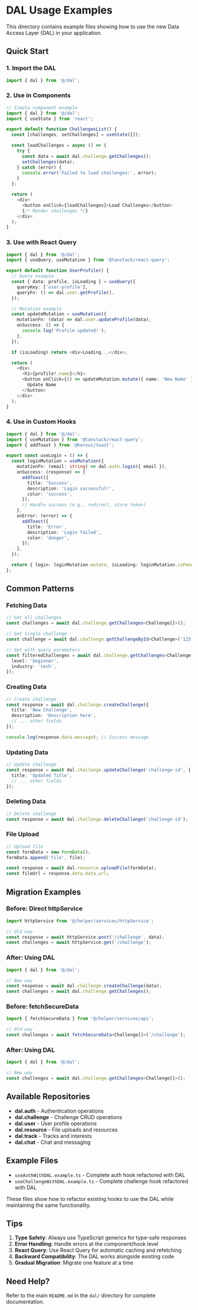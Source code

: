 # DAL Usage Examples

This directory contains example files showing how to use the new Data Access Layer (DAL) in your application.

## Quick Start

### 1. Import the DAL

```typescript
import { dal } from '@/dal';
```

### 2. Use in Components

```typescript
// Simple component example
import { dal } from '@/dal';
import { useState } from 'react';

export default function ChallengesList() {
  const [challenges, setChallenges] = useState([]);

  const loadChallenges = async () => {
    try {
      const data = await dal.challenge.getChallenges();
      setChallenges(data);
    } catch (error) {
      console.error('Failed to load challenges:', error);
    }
  };

  return (
    <div>
      <button onClick={loadChallenges}>Load Challenges</button>
      {/* Render challenges */}
    </div>
  );
}
```

### 3. Use with React Query

```typescript
import { dal } from '@/dal';
import { useQuery, useMutation } from '@tanstack/react-query';

export default function UserProfile() {
  // Query example
  const { data: profile, isLoading } = useQuery({
    queryKey: ['user-profile'],
    queryFn: () => dal.user.getProfile(),
  });

  // Mutation example
  const updateMutation = useMutation({
    mutationFn: (data) => dal.user.updateProfile(data),
    onSuccess: () => {
      console.log('Profile updated!');
    },
  });

  if (isLoading) return <div>Loading...</div>;

  return (
    <div>
      <h1>{profile?.name}</h1>
      <button onClick={() => updateMutation.mutate({ name: 'New Name' })}>
        Update Name
      </button>
    </div>
  );
}
```

### 4. Use in Custom Hooks

```typescript
import { dal } from '@/dal';
import { useMutation } from '@tanstack/react-query';
import { addToast } from '@heroui/toast';

export const useLogin = () => {
  const loginMutation = useMutation({
    mutationFn: (email: string) => dal.auth.login({ email }),
    onSuccess: (response) => {
      addToast({
        title: 'Success',
        description: 'Login successful!',
        color: 'success',
      });
      // Handle success (e.g., redirect, store token)
    },
    onError: (error) => {
      addToast({
        title: 'Error',
        description: 'Login failed',
        color: 'danger',
      });
    },
  });

  return { login: loginMutation.mutate, isLoading: loginMutation.isPending };
};
```

## Common Patterns

### Fetching Data

```typescript
// Get all challenges
const challenges = await dal.challenge.getChallenges<Challenge[]>();

// Get single challenge
const challenge = await dal.challenge.getChallengeById<Challenge>('123');

// Get with query parameters
const filteredChallenges = await dal.challenge.getChallenges<Challenge[]>({
  level: 'beginner',
  industry: 'tech',
});
```

### Creating Data

```typescript
// Create challenge
const response = await dal.challenge.createChallenge({
  title: 'New Challenge',
  description: 'Description here',
  // ... other fields
});

console.log(response.data.message); // Success message
```

### Updating Data

```typescript
// Update challenge
const response = await dal.challenge.updateChallenge('challenge-id', {
  title: 'Updated Title',
  // ... other fields
});
```

### Deleting Data

```typescript
// Delete challenge
const response = await dal.challenge.deleteChallenge('challenge-id');
```

### File Upload

```typescript
// Upload file
const formData = new FormData();
formData.append('file', file);

const response = await dal.resource.uploadFile(formData);
const fileUrl = response.data.data.url;
```

## Migration Examples

### Before: Direct httpService

```typescript
import httpService from '@/helper/services/httpService';

// Old way
const response = await httpService.post('/challenge', data);
const challenges = await httpService.get('/challenge');
```

### After: Using DAL

```typescript
import { dal } from '@/dal';

// New way
const response = await dal.challenge.createChallenge(data);
const challenges = await dal.challenge.getChallenges();
```

### Before: fetchSecureData

```typescript
import { fetchSecureData } from '@/helper/services/api';

// Old way
const challenges = await fetchSecureData<Challenge[]>('/challenge');
```

### After: Using DAL

```typescript
import { dal } from '@/dal';

// New way
const challenges = await dal.challenge.getChallenges<Challenge[]>();
```

## Available Repositories

- **dal.auth** - Authentication operations
- **dal.challenge** - Challenge CRUD operations
- **dal.user** - User profile operations
- **dal.resource** - File uploads and resources
- **dal.track** - Tracks and interests
- **dal.chat** - Chat and messaging

## Example Files

- `useAuthWithDAL.example.ts` - Complete auth hook refactored with DAL
- `useChallengeWithDAL.example.ts` - Complete challenge hook refactored with DAL

These files show how to refactor existing hooks to use the DAL while maintaining the same functionality.

## Tips

1. **Type Safety**: Always use TypeScript generics for type-safe responses
2. **Error Handling**: Handle errors at the component/hook level
3. **React Query**: Use React Query for automatic caching and refetching
4. **Backward Compatibility**: The DAL works alongside existing code
5. **Gradual Migration**: Migrate one feature at a time

## Need Help?

Refer to the main `README.md` in the `dal/` directory for complete documentation.
